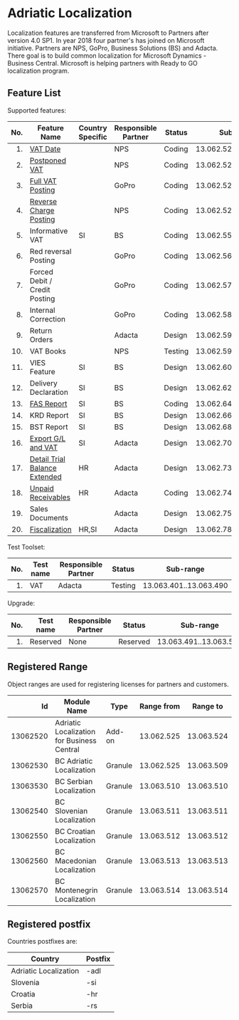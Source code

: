 # Adriatic Localization

Localization features are transferred from Microsoft to Partners after version 4.0 SP1. In year 2018 four partner's has joined on Microsoft initiative. Partners are NPS, GoPro, Business Solutions (BS) and Adacta. There goal is to build common localization for Microsoft Dynamics - Business Central. Microsoft is helping partners with Ready to GO localization program. 

## Feature List

Supported features:

No.|Feature Name|Country Specific|Responsible Partner|Status|Sub-range
-:|-|-|-|-|-
1.|[VAT Date](https://github.com/AdriaticOrg/sdd/blob/master/features/VATDate.md)||NPS|Coding|13.062.525..13.062.550
2.|[Postponed VAT](https://github.com/AdriaticOrg/sdd/blob/master/features/PostponedVAT.md)||NPS|Coding|13.062.525..13.062.550
3.|[Full VAT Posting](https://github.com/AdriaticOrg/sdd/blob/master/features/FullVATPorting.md)||GoPro|Coding|13.062.525..13.062.550
4.|[Reverse Charge Posting](https://github.com/AdriaticOrg/sdd/blob/master/features/ReverseChargePosting.md)||NPS|Coding|13.062.525..13.062.550
5.|Informative VAT|SI|BS|Coding|13.062.551..13.062.560
6.|Red reversal Posting||GoPro|Coding|13.062.561..13.062.570
7.|Forced Debit / Credit Posting||GoPro|Coding|13.062.571..13.062.580
8.|Internal Correction||GoPro|Coding|13.062.581..13.062.590
9.|Return Orders||Adacta|Design|13.062.591..13.062.600
10.|VAT Books||NPS|Testing|13.062.591..13.062.600
11.|VIES Feature|SI|BS|Design|13.062.601..13.062.620
12.|Delivery Declaration|SI|BS|Design|13.062.621..13.062.640
13.|[FAS Report](https://github.com/AdriaticOrg/sdd/blob/master/features/FAS.md)|SI|BS|Coding|13.062.641..13.062.660
14.|KRD Report|SI|BS|Design|13.062.661..13.062.680
15.|BST Report|SI|BS|Design|13.062.681..13.062.700
16.|[Export G/L and VAT](https://github.com/AdriaticOrg/sdd/blob/master/features/ExportGLandVAT.md)|SI|Adacta|Design|13.062.701..13.062.730
17.|[Detail Trial Balance Extended](https://github.com/AdriaticOrg/sdd/blob/master/features/DetailTrialBalanceExtended.md)|HR|Adacta|Design|13.062.731..13.062.740
18.|[Unpaid Receivables](https://github.com/AdriaticOrg/sdd/blob/master/features/UnpaidReceivables.md)|HR|Adacta|Coding|13.062.741..13.062.750
19.|Sales Documents||Adacta|Design|13.062.751..13.062.780
20.|[Fiscalization](https://github.com/AdriaticOrg/sdd/blob/master/features/Fiscalization.md)|HR,SI|Adacta|Design|13.062.781..13.062.810

Test Toolset:

No.|Test name|Responsible Partner|Status|Sub-range
--:|---------|-------------------|------|---------
1.|VAT|Adacta|Testing|13.063.401..13.063.490

Upgrade:

No.|Test name|Responsible Partner|Status|Sub-range
--:|---------|-------------------|------|---------
1.|Reserved|None|Reserved|13.063.491..13.063.500

## Registered Range

Object ranges are used for registering licenses for partners and customers.

Id|Module Name|Type|Range from|Range to
-:|-|-|-|-
13062520|Adriatic Localization for Business Central|Add-on|13.062.525|13.063.524
13062530|BC Adriatic Localization|Granule|13.062.525|13.063.509
13063530|BC Serbian Localization|Granule|13.063.510|13.063.510
13062540|BC Slovenian Localization|Granule|13.063.511|13.063.511
13062550|BC Croatian Localization|Granule|13.063.512|13.063.512
13062560|BC Macedonian Localization|Granule|13.063.513|13.063.513
13062570|BC Montenegrin Localization|Granule|13.063.514|13.063.514

## Registered postfix

Countries postfixes are:

Country|Postfix
-|-
Adriatic Localization|-adl
Slovenia|-si
Croatia|-hr
Serbia|-rs
